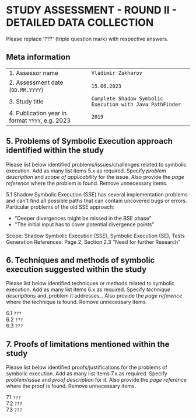 # STUDY ASSESSMENT - ROUND II - DETAILED DATA COLLECTION

Please replace '???' (triple question mark) with respective answers.

## Meta information

|                                                 |                                                           |
|-------------------------------------------------|-----------------------------------------------------------|
| 1. Assessor name                                | `Vladimir Zakharov`                                       |
| 2. Assessment date (`DD.MM.YYYY`)               | `15.06.2023`                                              | 
| 3. Study title                                  | `Complete Shadow Symbolic Execution with Java PathFinder` |
| 4. Publication year in format `YYYY`, e.g. 2023 | `2019`                                                    |

## 5. Problems of Symbolic Execution approach identified within the study

Please list below identified problems/issues/challenges related to symbolic
execution. Add as many list items 5.x as required. Specify _problem description_
and _scope of applicability_ for the issue. Also provide the _page reference_
where the problem is found. Remove unnecessary items.

5.1 Shadow Symbolic Execution (SSE) has several implementation problems and
can't find all possible paths that can contain uncovered bugs or errors.
Particular problems of the old SSE approach:

- "Deeper divergences might be missed in the BSE phase"
- "The initial input has to cover potential divergence points"

Scope: Shadow Symbolic Execution (SSE), Symbolic Execution (SE), Tests
Generation
References: Page 2, Section 2.3 "Need for further Research"

## 6. Techniques and methods of symbolic execution suggested within the study

Please list below identified techniques or methods related to symbolic
execution. Add as many list items 6.x as required. Specify _technique
descriptions_ and_problem it addresses_. Also provide the _page reference_ where
the technique is found. Remove unnecessary items.

6.1 `???`  
6.2 `???`  
6.3 `???`

## 7. Proofs of limitations mentioned within the study

Please list below identified proofs/justifications for the problems of symbolic
execution. Add as many list items 7.x as required. Specify _problem/issue_ and
_proof description_ for it. Also provide the _page reference_ where the proof is
found. Remove unnecessary items.

7.1 `???`  
7.2 `???`  
7.3 `???`
